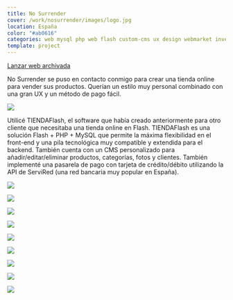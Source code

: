 ```yaml
---
title: No Surrender
cover: /work/nosurrender/images/logo.jpg
location: España
color: "#ab0616"
categories: web mysql php web flash custom-cms ux design webmarket inverted
template: project
---
```


<p class="align-center">
<a class="btn external" role="button" href="http://work.joanmira.com/webs/nosurrender/" target="_blank">Lanzar web archivada</a>
</p>

No Surrender se puso en contacto conmigo para crear una tienda online para vender sus productos. Querían un estilo muy personal combinado con una gran UX y un método de pago fácil.

![](/work/nosurrender/images/1.png)

Utilicé TIENDAFlash, el software que había creado anteriormente para otro cliente que necesitaba una tienda online en Flash. TIENDAFlash es una solución Flash + PHP + MySQL que permite la máxima flexibilidad en el front-end y una pila tecnológica muy compatible y extendida para el backend. También cuenta con un CMS personalizado para añadir/editar/eliminar productos, categorías, fotos y clientes. También implementé una pasarela de pago con tarjeta de crédito/débito utilizando la API de ServiRed (una red bancaria muy popular en España).

![](/work/nosurrender/images/2.jpg)

![](/work/nosurrender/images/3.jpg)

![](/work/nosurrender/images/4.jpg)

![](/work/nosurrender/images/5.jpg)

![](/work/nosurrender/images/6.jpg)

![](/work/nosurrender/images/7.jpg)

![](/work/nosurrender/images/8.jpg)

![](/work/nosurrender/images/9.jpg)

![](/work/nosurrender/images/10.jpg)
